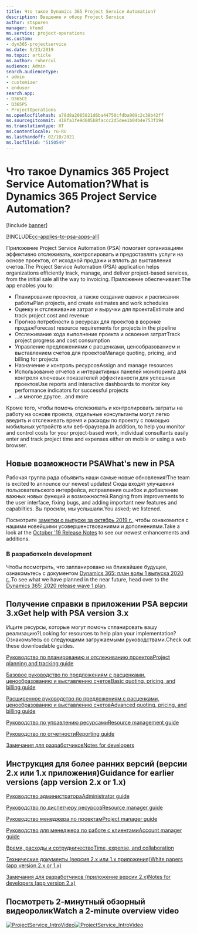 ```yaml
---
title: Что такое Dynamics 365 Project Service Automation?
description: Введение и обзор Project Service
author: stsporen
manager: kfend
ms.service: project-operations
ms.custom:
- dyn365-projectservice
ms.date: 9/23/2019
ms.topic: article
ms.author: ruhercul
audience: Admin
search.audienceType:
- admin
- customizer
- enduser
search.app:
- D365CE
- D365PS
- ProjectOperations
ms.openlocfilehash: a78d8a2085821d6ba44750cfdba909c2c38b42ff
ms.sourcegitcommit: 418fa1fe9d605b8faccc2d5dee1b04b4e753f194
ms.translationtype: HT
ms.contentlocale: ru-RU
ms.lasthandoff: 02/10/2021
ms.locfileid: "5150549"
---
```

# <a name="what-is-dynamics-365-project-service-automation"></a><span data-ttu-id="675b2-103">Что такое Dynamics 365 Project Service Automation?</span><span class="sxs-lookup"><span data-stu-id="675b2-103">What is Dynamics 365 Project Service Automation?</span></span>

[!include [banner](../includes/psa-now-project-operations.md)]

[!INCLUDE[cc-applies-to-psa-apps-all](../includes/cc-applies-to-psa-apps-all.md)]

<span data-ttu-id="675b2-104">Приложение Project Service Automation (PSA) помогает организациям эффективно отслеживать, контролировать и предоставлять услуги на основе проектов, от исходной продажи и вплоть до выставления счетов.</span><span class="sxs-lookup"><span data-stu-id="675b2-104">The Project Service Automation (PSA) application helps organizations efficiently track, manage, and deliver project-based services, from the initial sale all the way to invoicing.</span></span> <span data-ttu-id="675b2-105">Приложение обеспечивает:</span><span class="sxs-lookup"><span data-stu-id="675b2-105">The app enables you to:</span></span>

- <span data-ttu-id="675b2-106">Планирование проектов, а также создание оценок и расписания работы</span><span class="sxs-lookup"><span data-stu-id="675b2-106">Plan projects, and create estimates and work schedules</span></span>
- <span data-ttu-id="675b2-107">Оценку и отслеживание затрат и выручки для проекта</span><span class="sxs-lookup"><span data-stu-id="675b2-107">Estimate and track project cost and revenue</span></span>
- <span data-ttu-id="675b2-108">Прогноз потребности в ресурсах для проектов в воронке продаж</span><span class="sxs-lookup"><span data-stu-id="675b2-108">Forecast resource requirements for projects in the pipeline</span></span>
- <span data-ttu-id="675b2-109">Отслеживание хода выполнение проекта и освоения затрат</span><span class="sxs-lookup"><span data-stu-id="675b2-109">Track project progress and cost consumption</span></span>
- <span data-ttu-id="675b2-110">Управление предложениями с расценками, ценообразованием и выставлением счетов для проектов</span><span class="sxs-lookup"><span data-stu-id="675b2-110">Manage quoting, pricing, and billing for projects</span></span>
- <span data-ttu-id="675b2-111">Назначение и контроль ресурсов</span><span class="sxs-lookup"><span data-stu-id="675b2-111">Assign and manage resources</span></span>
- <span data-ttu-id="675b2-112">Использование отчетов и интерактивных панелей мониторинга для контроля ключевых показателей эффективности для успешных проектов</span><span class="sxs-lookup"><span data-stu-id="675b2-112">Use reports and interactive dashboards to monitor key performance indicators for successful projects</span></span>
- <span data-ttu-id="675b2-113">...и многое другое</span><span class="sxs-lookup"><span data-stu-id="675b2-113">...and more</span></span>

<span data-ttu-id="675b2-114">Кроме того, чтобы помочь отслеживать и контролировать затраты на работу на основе проекта, отдельные консультанты могут легко введить и отслеживать время и расходы по проекту с помощью мобильных устройств или веб-браузера.</span><span class="sxs-lookup"><span data-stu-id="675b2-114">In addition, to help you monitor and control costs for your project-based work, individual consultants easily enter and track project time and expenses either on mobile or using a web browser.</span></span>

## <a name="whats-new-in-psa"></a><span data-ttu-id="675b2-115">Новые возможности PSA</span><span class="sxs-lookup"><span data-stu-id="675b2-115">What's new in PSA</span></span>
<span data-ttu-id="675b2-116">Рабочая группа рада объявить наши самые новые обновления!</span><span class="sxs-lookup"><span data-stu-id="675b2-116">The team is excited to announce our newest updates!</span></span> <span data-ttu-id="675b2-117">Сюда входят улучшения пользовательского интерфейса, исправления ошибок и добавление важных новых функций и возможностей.</span><span class="sxs-lookup"><span data-stu-id="675b2-117">Ranging from improvements to the user interface, fixing bugs, and adding important new features and capabilties.</span></span> <span data-ttu-id="675b2-118">Вы просили, мы услышали.</span><span class="sxs-lookup"><span data-stu-id="675b2-118">You asked; we listened.</span></span>

<span data-ttu-id="675b2-119">Посмотрите [заметки о выпуске за октябрь 2019 г.](https://docs.microsoft.com/dynamics365-release-plan/2019wave2/index), чтобы ознакомится с нашими новейшими усовершенствованиями и дополнениями.</span><span class="sxs-lookup"><span data-stu-id="675b2-119">Take a look at the [October '19 Release Notes](https://docs.microsoft.com/dynamics365-release-plan/2019wave2/index) to see our newest enhancements and additions.</span></span>

### <a name="in-development"></a><span data-ttu-id="675b2-120">В разработке</span><span class="sxs-lookup"><span data-stu-id="675b2-120">In development</span></span>
<span data-ttu-id="675b2-121">Чтобы посмотреть, что запланировано на ближайшее будущее, ознакомьтесь с документом [Dynamics 365: план волы 1 выпуска 2020 г.](https://docs.microsoft.com/dynamics365-release-plan/2020wave1/index).</span><span class="sxs-lookup"><span data-stu-id="675b2-121">To see what we have planned in the near future, head over to the [Dynamics 365: 2020 release wave 1 plan](https://docs.microsoft.com/dynamics365-release-plan/2020wave1/index).</span></span>

## <a name="get-help-with-psa-version-3x"></a><span data-ttu-id="675b2-122">Получение справки в приложении PSA версии 3.x</span><span class="sxs-lookup"><span data-stu-id="675b2-122">Get help with PSA version 3.x</span></span>
<span data-ttu-id="675b2-123">Ищите ресурсы, которые могут помочь спланировать вашу реализацию?</span><span class="sxs-lookup"><span data-stu-id="675b2-123">Looking for resources to help plan your implementation?</span></span> <span data-ttu-id="675b2-124">Ознакомьтесь со следующими загружаемыми руководствами.</span><span class="sxs-lookup"><span data-stu-id="675b2-124">Check out these downloadable guides.</span></span>

 [<span data-ttu-id="675b2-125">Руководство по планированию и отслеживанию проектов</span><span class="sxs-lookup"><span data-stu-id="675b2-125">Project planning and tracking guide</span></span>](../psa/implementation-guides/project-planning-tracking.md)

 [<span data-ttu-id="675b2-126">Базовое руководство по предложениям с расценками, ценообразованию и выставлению счетов</span><span class="sxs-lookup"><span data-stu-id="675b2-126">Basic quoting, pricing, and billing guide</span></span>](../psa/implementation-guides/begin-quoting-pricing-billing.md)

 [<span data-ttu-id="675b2-127">Расширенное руководство по предложениям с расценками, ценообразованию и выставлению счетов</span><span class="sxs-lookup"><span data-stu-id="675b2-127">Advanced quoting, pricing, and billing guide</span></span>](../psa/implementation-guides/adv-quoting-pricing-billing.md)

 [<span data-ttu-id="675b2-128">Руководство по управлению ресурсами</span><span class="sxs-lookup"><span data-stu-id="675b2-128">Resource management guide</span></span>](../psa/implementation-guides/resource-management-guide.md)

 [<span data-ttu-id="675b2-129">Руководство по отчетности</span><span class="sxs-lookup"><span data-stu-id="675b2-129">Reporting guide</span></span>](../psa/implementation-guides/reporting-guide.md)

 [<span data-ttu-id="675b2-130">Замечания для разработчиков</span><span class="sxs-lookup"><span data-stu-id="675b2-130">Notes for developers</span></span>](../psa/developer-guides/overview-dev-notes-v3.x.md)

## <a name="guidance-for-earlier-versions-app-version-2x-or-1x"></a><span data-ttu-id="675b2-131">Инструкция для более ранних версий (версии 2.x или 1.x приложения)</span><span class="sxs-lookup"><span data-stu-id="675b2-131">Guidance for earlier versions (app version 2.x or 1.x)</span></span>
 [<span data-ttu-id="675b2-132">Руководство администратора</span><span class="sxs-lookup"><span data-stu-id="675b2-132">Administrator guide</span></span>](../psa/admin-guide.md)

 [<span data-ttu-id="675b2-133">Руководство по диспетчеру ресурсов</span><span class="sxs-lookup"><span data-stu-id="675b2-133">Resource manager guide</span></span>](../psa/resource-manager-guide.md)

 [<span data-ttu-id="675b2-134">Руководство менеджера по проектам</span><span class="sxs-lookup"><span data-stu-id="675b2-134">Project manager guide</span></span>](../psa/project-manager-guide.md)

 [<span data-ttu-id="675b2-135">Руководство для менеджера по работе с клиентами</span><span class="sxs-lookup"><span data-stu-id="675b2-135">Account manager guide</span></span>](../psa/account-manager-guide.md)

 [<span data-ttu-id="675b2-136">Время, расходы и сотрудничество</span><span class="sxs-lookup"><span data-stu-id="675b2-136">Time, expense, and collaboration</span></span>](../psa/time-expense-collaboration-guide.md)

 [<span data-ttu-id="675b2-137">Технические документы (версия 2.x или 1.x приложения)</span><span class="sxs-lookup"><span data-stu-id="675b2-137">White papers (app version 2.x or 1.x)</span></span>](../psa/white-papers.md)

 [<span data-ttu-id="675b2-138">Замечания для разработчиков (приложение версии 2.x)</span><span class="sxs-lookup"><span data-stu-id="675b2-138">Notes for developers (app version 2.x)</span></span>](../psa/developer-guides/add-custom-qoi-forms-v2.x.md)

 ## <a name="watch-a-2-minute-overview-video"></a><span data-ttu-id="675b2-139">Посмотреть 2-минутный обзорный видеоролик</span><span class="sxs-lookup"><span data-stu-id="675b2-139">Watch a 2-minute overview video</span></span>
 <a name="heroArea"></a> <span data-ttu-id="675b2-140">[![ProjectService_IntroVideo](../psa/media/project-service-intro-video.png "ProjectService_IntroVideo")](https://go.microsoft.com/fwlink/p/?LinkId=799457)</span><span class="sxs-lookup"><span data-stu-id="675b2-140">[![ProjectService_IntroVideo](../psa/media/project-service-intro-video.png "ProjectService_IntroVideo")](https://go.microsoft.com/fwlink/p/?LinkId=799457)</span></span>


